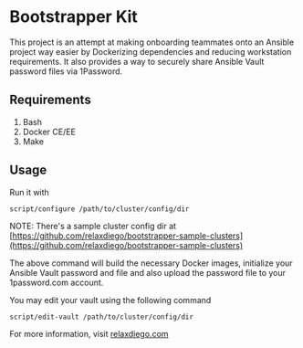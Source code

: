 Bootstrapper Kit
================

This project is an attempt at making onboarding teammates onto an Ansible
project way easier by Dockerizing dependencies and reducing workstation requirements.
It also provides a way to securely share Ansible Vault password files via
1Password.


Requirements
------------

1. Bash
2. Docker CE/EE
3. Make


Usage
-----

Run it with

```
script/configure /path/to/cluster/config/dir
```

NOTE: There's a sample cluster config dir at
[https://github.com/relaxdiego/bootstrapper-sample-clusters](https://github.com/relaxdiego/bootstrapper-sample-clusters)

The above command will build the necessary Docker images, initialize your
Ansible Vault password and file and also upload the password file to your
1password.com account.

You may edit your vault using the following command

```
script/edit-vault /path/to/cluster/config/dir
```

For more information, visit [relaxdiego.com](https://relaxdiego.com)
